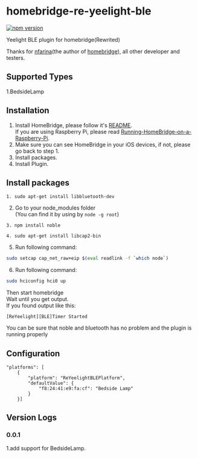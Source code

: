 # homebridge-re-yeelight-ble
[![npm version](https://badge.fury.io/js/homebridge-re-yeelight.svg)](https://badge.fury.io/js/homebridge-re-yeelight)

Yeelight BLE plugin for homebridge(Rewrited)   
   
Thanks for [nfarina](https://github.com/nfarina)(the author of [homebridge](https://github.com/nfarina/homebridge)), all other developer and testers.   

## Supported Types
1.BedsideLamp

## Installation
1. Install HomeBridge, please follow it's [README](https://github.com/nfarina/homebridge/blob/master/README.md).   
If you are using Raspberry Pi, please read [Running-HomeBridge-on-a-Raspberry-Pi](https://github.com/nfarina/homebridge/wiki/Running-HomeBridge-on-a-Raspberry-Pi).   
2. Make sure you can see HomeBridge in your iOS devices, if not, please go back to step 1.   
3. Install packages.   
4. Install Plugin.

## Install packages
```
1. sudo apt-get install libbluetooth-dev
```
2. Go to your node_modules folder  
(You can find it by using by ```node -g root```)
```
3. npm install noble

4. sudo apt-get install libcap2-bin
```
5. Run following command:
```sh
sudo setcap cap_net_raw+eip $(eval readlink -f `which node`)
```

6. Run following command:
```sh
sudo hciconfig hci0 up
```


Then start homebridge  
Wait until you get output.    
If you found output like this: 
```
[ReYeelight][BLE]Timer Started
```
You can be sure that noble and bluetooth has no problem and the plugin is running properly


## Configuration
```
"platforms": [
    {
		"platform": "ReYeelightBLEPlatform",
		"defaultValue": {
			"f8:24:41:e9:fa:cf": "Bedside Lamp"
		}
	}]
```
  
## Version Logs 
### 0.0.1
1.add support for BedsideLamp.

